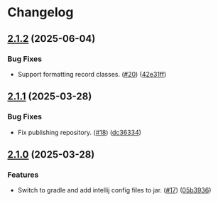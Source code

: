 # Changelog

## [2.1.2](https://github.com/qhrtech/checkstyle-rules/compare/checkstyle-rules-2.1.1...checkstyle-rules-2.1.2) (2025-06-04)

### Bug Fixes

* Support formatting record classes. ([#20](https://github.com/qhrtech/checkstyle-rules/issues/20)) ([42e31ff](https://github.com/qhrtech/checkstyle-rules/commit/42e31ff8585372ea91e38046db28ab32fbfe8d5d))

## [2.1.1](https://github.com/qhrtech/checkstyle-rules/compare/checkstyle-rules-2.1.0...checkstyle-rules-2.1.1) (2025-03-28)

### Bug Fixes

* Fix publishing repository. ([#18](https://github.com/qhrtech/checkstyle-rules/issues/18)) ([dc36334](https://github.com/qhrtech/checkstyle-rules/commit/dc3633458e4b07f7af817f97e62d89a7c64b9c8f))

## [2.1.0](https://github.com/qhrtech/checkstyle-rules/compare/checkstyle-rules-2.0.5...checkstyle-rules-2.1.0) (2025-03-28)

### Features

* Switch to gradle and add intellij config files to jar. ([#17](https://github.com/qhrtech/checkstyle-rules/issues/17)) ([05b3936](https://github.com/qhrtech/checkstyle-rules/commit/05b3936b97444ce5e5e99ec0b23e7cad651dbfcf))
